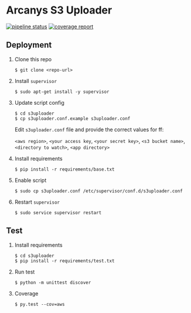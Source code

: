 # Arcanys S3 Uploader

[![pipeline status](https://gitlab.com/roye/s3uploader/badges/master/pipeline.svg)](https://gitlab.com/roye/s3uploader/commits/master)
[![coverage report](https://gitlab.com/roye/s3uploader/badges/master/coverage.svg)](https://gitlab.com/roye/s3uploader/commits/master)

## Deployment

1. Clone this repo

    `$ git clone <repo-url>`

1. Install `supervisor`

    `$ sudo apt-get install -y supervisor`

1. Update script config

    ```
    $ cd s3uploader
    $ cp s3uploader.conf.example s3uploader.conf
    ```

     Edit `s3uploader.conf` file and provide the correct values for ff:

     `<aws region>`,
     `<your access key`,
     `<your secret key>`,
     `<s3 bucket name>`,
     `<directory to watch>`,
     `<app directory>`

1. Install requirements

    ```
    $ pip install -r requirements/base.txt
    ```

1. Enable script

    ```
    $ sudo cp s3uploader.conf /etc/supervisor/conf.d/s3uploader.conf
    ```

1. Restart `supervisor`

    ```
    $ sudo service supervisor restart
    ```

## Test

1. Install requirements

    ```
    $ cd s3uploader
    $ pip install -r requirements/test.txt
    ```

1. Run test

    ```
    $ python -m unittest discover
    ```

1. Coverage

    ```
    $ py.test --cov=aws
    ```
